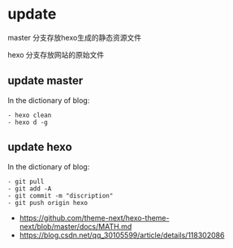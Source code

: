 
#  update 

master 分支存放hexo生成的静态资源文件 

hexo 分支存放网站的原始文件

## update  master 

In the dictionary of blog:

    - hexo clean
    - hexo d -g 

## update hexo 

In the dictionary of blog:
    
    - git pull 
    - git add -A 
    - git commit -m "discription"
    - git push origin hexo


- https://github.com/theme-next/hexo-theme-next/blob/master/docs/MATH.md
- https://blog.csdn.net/qq_30105599/article/details/118302086
